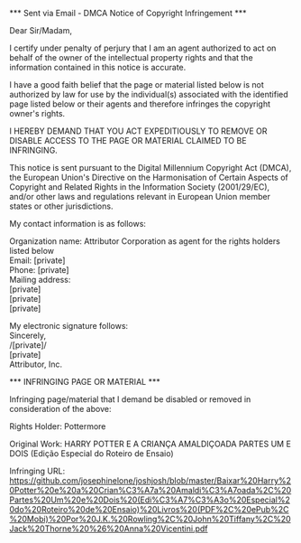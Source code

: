 *** Sent via Email - DMCA Notice of Copyright Infringement ***

Dear Sir/Madam,

I certify under penalty of perjury that I am an agent authorized to act on behalf of the owner of the intellectual property rights and that the information contained in this notice is accurate.

I have a good faith belief that the page or material listed below is not authorized by law for use by the individual(s) associated with the identified page listed below or their agents and therefore infringes the copyright owner's rights.

I HEREBY DEMAND THAT YOU ACT EXPEDITIOUSLY TO REMOVE OR DISABLE ACCESS TO THE PAGE OR MATERIAL CLAIMED TO BE INFRINGING.

This notice is sent pursuant to the Digital Millennium Copyright Act (DMCA), the European Union's Directive on the Harmonisation of Certain Aspects of Copyright and Related Rights in the Information Society (2001/29/EC), and/or other laws and regulations relevant in European Union member states or other jurisdictions.

My contact information is as follows:

Organization name: Attributor Corporation as agent for the rights holders listed below  
Email: [private]  
Phone: [private]  
Mailing address:  
[private]  
[private]  
[private]

My electronic signature follows:  
Sincerely,  
/[private]/  
[private]  
Attributor, Inc.

*** INFRINGING PAGE OR MATERIAL ***

Infringing page/material that I demand be disabled or removed in consideration of the above:

Rights Holder: Pottermore

Original Work: HARRY POTTER E A CRIANÇA AMALDIÇOADA PARTES UM E DOIS (Edição Especial do Roteiro de Ensaio)

Infringing URL:   https://github.com/josephinelone/joshjosh/blob/master/Baixar%20Harry%20Potter%20e%20a%20Crian%C3%A7a%20Amaldi%C3%A7oada%2C%20Partes%20Um%20e%20Dois%20(Edi%C3%A7%C3%A3o%20Especial%20do%20Roteiro%20de%20Ensaio)%20Livros%20(PDF%2C%20ePub%2C%20Mobi)%20Por%20J.K.%20Rowling%2C%20John%20Tiffany%2C%20Jack%20Thorne%20%26%20Anna%20Vicentini.pdf
